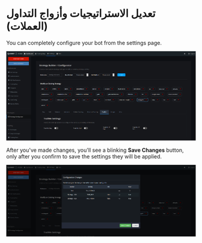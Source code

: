 # تعديل الاستراتيجيات وأزواج التداول \(العملات\)

You can completely configure your bot from the settings page.

![](../../.gitbook/assets/image-6%20%281%29.png)

After you've made changes, you'll see a blinking **Save Changes** button, only after you confirm to save the settings they will be applied.

![](../../.gitbook/assets/image-12.png)

